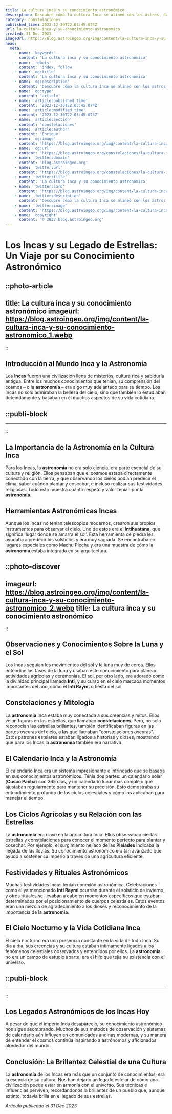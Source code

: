 ```yaml
---
title: La cultura inca y su conocimiento astronómico
description: Descubre cómo la cultura Inca se alineó con los astros, dominando la astronomía para tejer su cosmovisión y calendario agrícola.
category: constelaciones
published_time: 2023-12-30T22:03:45.074Z
url: la-cultura-inca-y-su-conocimiento-astronomico
created: 31 Dec 2023
imageUrl: https://blog.astroingeo.org/img/content/la-cultura-inca-y-su-conocimiento-astronomico_1.webp
head:
  meta:
    - name: 'keywords'
      content: 'La cultura inca y su conocimiento astronómico'
    - name: 'robots'
      content: 'index, follow'
    - name: 'og:title'
      content: 'La cultura inca y su conocimiento astronómico'
    - name: 'og:description'
      content: 'Descubre cómo la cultura Inca se alineó con los astros, dominando la astronomía para tejer su cosmovisión y calendario agrícola.'
    - name: 'og:type'
      content: 'article'
    - name: 'article:published_time'
      content: '2023-12-30T22:03:45.074Z'
    - name: 'article:modified_time'
      content: '2023-12-30T22:03:45.074Z'
    - name: 'article:section'
      content: 'constelaciones'
    - name: 'article:author'
      content: 'Enrique'
    - name: 'og:image'
      content: 'https://blog.astroingeo.org/img/content/la-cultura-inca-y-su-conocimiento-astronomico_1.webp'
    - name: 'og:url'
      content: 'https://blog.astroingeo.org/constelaciones/la-cultura-inca-y-su-conocimiento-astronomico'
    - name: 'twitter:domain'
      content: 'blog.astroingeo.org'
    - name: 'twitter:url'
      content: 'https://blog.astroingeo.org/constelaciones/la-cultura-inca-y-su-conocimiento-astronomico'
    - name: 'twitter:title'
      content: 'La cultura inca y su conocimiento astronómico'
    - name: 'twitter:card'
      content: 'https://blog.astroingeo.org/img/content/la-cultura-inca-y-su-conocimiento-astronomico_1.webp'
    - name: 'twitter:description'
      content: 'Descubre cómo la cultura Inca se alineó con los astros, dominando la astronomía para tejer su cosmovisión y calendario agrícola.'
    - name: 'twitter:image'
      content: 'https://blog.astroingeo.org/img/content/la-cultura-inca-y-su-conocimiento-astronomico_1.webp'
    - name: 'copyright'
      content: '© 2023 blog.astroingeo.org'
---
```

# Los Incas y su Legado de Estrellas: Un Viaje por su Conocimiento Astronómico

::photo-article
---
title: La cultura inca y su conocimiento astronómico
imageurl: https://blog.astroingeo.org/img/content/la-cultura-inca-y-su-conocimiento-astronomico_1.webp
---
::

## Introducción al Mundo Inca y la Astronomía
Los **Incas** fueron una civilización llena de misterios, cultura rica y sabiduría antigua. Entre los muchos conocimientos que tenían, su comprensión del cosmos – o la **astronomía** – era algo muy adelantado para su tiempo. Los Incas no solo admiraban la belleza del cielo, sino que también lo estudiaban detenidamente y basaban en él muchos aspectos de su vida cotidiana.

::publi-block
---
---
::

## La Importancia de la Astronomía en la Cultura Inca
Para los Incas, la **astronomía** no era solo ciencia, era parte esencial de su cultura y religión. Ellos pensaban que el cosmos estaba directamente conectado con la tierra, y que observando los cielos podían predecir el clima, saber cuándo plantar y cosechar, e incluso realizar sus festividades religiosas. Todo esto muestra cuánto respeto y valor tenían por la **astronomía**.

## Herramientas Astronómicas Incas
Aunque los Incas no tenían telescopios modernos, crearon sus propios instrumentos para observar el cielo. Uno de estos era el **Intihuatana**, que significa ‘lugar donde se amarra el sol’. Esta herramienta de piedra les ayudaba a predecir los solsticios y era muy sagrada. Se encontraba en lugares especiales como Machu Picchu y era una muestra de cómo la **astronomía** estaba integrada en su arquitectura.


::photo-discover
---
imageurl: https://blog.astroingeo.org/img/content/la-cultura-inca-y-su-conocimiento-astronomico_2.webp
title: La cultura inca y su conocimiento astronómico
---
::

## Observaciones y Conocimientos Sobre la Luna y el Sol
Los Incas seguían los movimientos del sol y la luna muy de cerca. Ellos entendían las fases de la luna y usaban este conocimiento para planear actividades agrícolas y ceremonias. El sol, por otro lado, era adorado como la divinidad principal llamada **Inti**, y su curso en el cielo marcaba momentos importantes del año, como el **Inti Raymi** o fiesta del sol.

## Constelaciones y Mitología
La **astronomía** Inca estaba muy conectada a sus creencias y mitos. Ellos veían figuras en las estrellas, que llamaban **constelaciones**. Pero, no solo reconocían las estrellas brillantes, también identificaban figuras en las partes oscuras del cielo, a las que llamaban "constelaciones oscuras". Estos patrones estelares estaban ligados a historias y dioses, mostrando que para los Incas la **astronomía** también era narrativa.

## El Calendario Inca y la Astronomía
El calendario Inca era un sistema impresionante e intrincado que se basaba en sus conocimientos astronómicos. Tenía dos partes: un calendario solar (**Cusco Pacha**) con 365 días, y un calendario lunar más complejo que ajustaban regularmente para mantener su precisión. Esto demostraba su entendimiento profundo de los ciclos celestiales y cómo los aplicaban para manejar el tiempo.

## Los Ciclos Agrícolas y su Relación con las Estrellas
La **astronomía** era clave en la agricultura Inca. Ellos observaban ciertas estrellas y constelaciones para conocer el momento perfecto para plantar y cosechar. Por ejemplo, el surgimiento helíaco de las **Pleiades** indicaba la llegada de las lluvias. Su conocimiento astronómico era tan avanzado que ayudó a sostener su imperio a través de una agricultura eficiente.

## Festividades y Rituales Astronómicos
Muchas festividades Incas tenían conexión astronómica. Celebraciones como el ya mencionado **Inti Raymi** ocurrían durante el solsticio de invierno, y otros rituales se llevaban a cabo en momentos específicos que estaban determinados por el posicionamiento de cuerpos celestiales. Estos eventos eran una mezcla de agradecimiento a los dioses y reconocimiento de la importancia de la **astronomía**.

## El Cielo Nocturno y la Vida Cotidiana Inca
El cielo nocturno era una presencia constante en la vida de todo Inca. Su día a día, sus creencias y su cultura estaban íntimamente ligados a los fenómenos celestiales observados y entendidos por ellos. La **astronomía** no era un campo de estudio aparte, era el hilo que tejía su existencia con el universo.

::publi-block
---
---
::

## Los Legados Astronómicos de los Incas Hoy
A pesar de que el imperio Inca desapareció, su conocimiento astronómico nos sigue asombrando. Muchos de sus métodos de observación y sistemas de calendario aún influyen en comunidades andinas modernas, y su manera de entender el cosmos continúa inspirando a astrónomos y aficionados alrededor del mundo.

## Conclusión: La Brillantez Celestial de una Cultura
La **astronomía** de los Incas era más que un conjunto de conocimientos; era la esencia de su cultura. Nos han dejado un legado estelar de cómo una civilización puede estar en armonía con el universo. Sus técnicas e influencias perviven, recordándonos la brillantez de un pueblo que, aunque extinto, todavía brilla en el legado de sus estrellas.

_Artículo publicado el 31 Dec 2023_